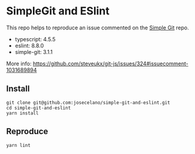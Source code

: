 # SimpleGit and ESlint

This repo helps to reproduce an issue commented on the [Simple Git](https://github.com/steveukx/git-js) repo.

- typescript: 4.5.5
- eslint: 8.8.0
- simple-git: 3.1.1

More info: <https://github.com/steveukx/git-js/issues/324#issuecomment-1031689894>

## Install

```console
git clone git@github.com:josecelano/simple-git-and-eslint.git
cd simple-git-and-eslint
yarn install
```

## Reproduce

```console
yarn lint
```
